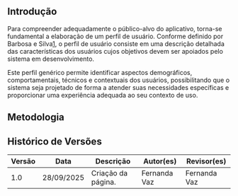## Introdução

Para compreender adequadamente o público-alvo do aplicativo, torna-se fundamental a elaboração de um perfil de usuário. Conforme definido por Barbosa e Silva[1](https://requisitos-de-software.github.io/2023.1-BilheteriaDigital/elicitacao/perfil_de_usuario/#FRM1), o perfil de usuário consiste em uma descrição detalhada das características dos usuários cujos objetivos devem ser apoiados pelo sistema em desenvolvimento.

Este perfil genérico permite identificar aspectos demográficos, comportamentais, técnicos e contextuais dos usuários, possibilitando que o sistema seja projetado de forma a atender suas necessidades específicas e proporcionar uma experiência adequada ao seu contexto de uso.

## Metodologia






## Histórico de Versões

| Versão | Data       | Descrição            | Autor(es)    | Revisor(es)  |
|--------|------------|----------------------|--------------|--------------|
| 1.0    | 28/09/2025 | Criação da página.   | Fernanda Vaz | Fernanda Vaz |